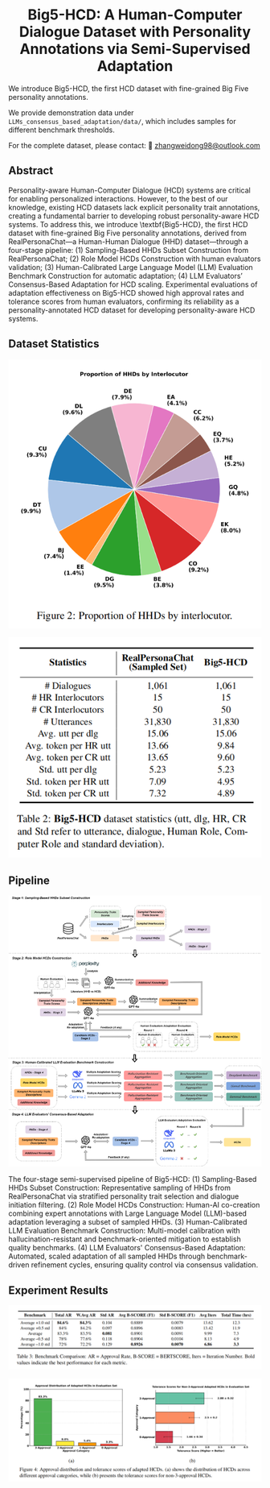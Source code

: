 <div align= "center">
    <h1> Big5-HCD: A Human-Computer Dialogue Dataset with Personality Annotations via Semi-Supervised Adaptation </h1>
</div>

[//]: # (<p align="center">  )

[//]: # (<a href="https://arxiv.org/pdf/2310.00746.pdf">Paper</a>; )

[//]: # (<a href="https://huggingface.co/datasets/ZenMoore/RoleBench">Data</a>)

[//]: # (</p>)

We introduce Big5-HCD, the first HCD dataset with fine-grained Big Five personality annotations. 

We provide demonstration data under ``LLMs_consensus_based_adaptation/data/``, which includes samples for different benchmark thresholds.

For the complete dataset, please contact: 
📧 zhangweidong98@outlook.com


## Abstract

Personality-aware Human-Computer Dialogue (HCD) systems are critical for enabling personalized interactions. However, to the best of our knowledge, existing HCD datasets lack explicit personality trait annotations, creating a fundamental barrier to developing robust personality-aware HCD systems. To address this, we introduce \textbf{Big5-HCD}, the first HCD dataset with fine-grained Big Five personality annotations, derived from RealPersonaChat—a Human-Human Dialogue (HHD) dataset—through a four-stage pipeline: (1) Sampling-Based HHDs Subset Construction from RealPersonaChat; (2) Role Model HCDs Construction with human evaluators validation; (3) Human-Calibrated Large Language Model (LLM) Evaluation Benchmark Construction for automatic adaptation; (4) LLM Evaluators’ Consensus-Based Adaptation for HCD scaling. Experimental evaluations of adaptation effectiveness on Big5-HCD showed high approval rates and tolerance scores from human evaluators, confirming its reliability as a personality-annotated HCD dataset for developing personality-aware HCD systems.


## Dataset Statistics

![](./assets/interlocutor_proportion.png)

![](./assets/dataset_statistics.png)

## Pipeline

![](./assets/pipeline.png)

The four-stage semi-supervised pipeline of Big5-HCD: (1) Sampling-Based HHDs Subset Construction: Representative sampling of HHDs from RealPersonaChat via stratified personality trait selection and dialogue initiation filtering. (2) Role Model HCDs Construction: Human-AI co-creation combining expert annotations with Large Language Model (LLM)-based adaptation leveraging a subset of sampled HHDs. (3) Human-Calibrated LLM Evaluation Benchmark Construction: Multi-model calibration with hallucination-resistant and benchmark-oriented mitigation to establish quality benchmarks. (4) LLM Evaluators' Consensus-Based Adaptation: Automated, scaled adaptation of all sampled HHDs through benchmark-driven refinement cycles, ensuring quality control via consensus validation.

## Experiment Results

![](./assets/RQ1.png)

![](./assets/RQ2.png)
